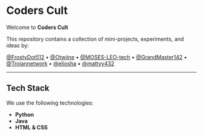 # Coders Cult

Welcome to **Coders Cult**

This repository contains a collection of mini-projects, experiments, and ideas by:

[@FrostyDot512](https://github.com/FrostyDot512) • 
[@Otwiine](https://github.com/Otwiine) • 
[@MOSES-LEO-tech](https://github.com/MOSES-LEO-tech) • 
[@GrandMaster142](https://github.com/GrandMaster142) • 
[@Trojannetwork](https://github.com/Trojannetwork) • 
[@eliosha](https://github.com/eliosha) • 
[@mattyy432](https://github.com/mattyy432)

---

## Tech Stack

We use the following technologies:

- **Python**
- **Java**
- **HTML & CSS** 
